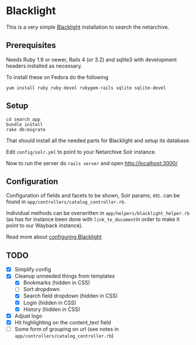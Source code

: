 # Blacklight

This is a very simple [Blacklight](http://projectblacklight.org/) installation to search the netarchive.

## Prerequisites
Needs Ruby 1.9 or newer, Rails 4 (or 3.2) and sqlite3 with development headers installed as necessary.

To install these on Fedora do the following

`yum install ruby ruby-devel rubygem-rails sqlite sqlite-devel`

## Setup
```
cd search_app
bundle install
rake db:migrate
```

That should install all the needed parts for Blacklight and setup its database.

Edit `config/solr.yml` to point to your Netarchive Solr instance.

Now to run the server do `rails server` and open [http://localhost:3000/](http://localhost:3000/)

## Configuration
Configuration of fields and facets to be shown, Solr params, etc. can be found in `app/controllers/catalog_controller.rb`.

Individual methods can be overwritten in `app/helpers/blacklight_helper.rb` (as has for instance been done with `link_to_document`in order to make it point to our Wayback instance).

Read more about [configuring Blacklight](https://github.com/projectblacklight/blacklight/wiki/Blacklight-configuration)

## TODO
- [x] Simplify config
- [x] Cleanup unneeded things from templates
  - [x] Bookmarks (hidden in CSS)
  - [ ] Sort dropdown
  - [x] Search field dropdown (hidden in CSS)
  - [x] Login (hidden in CSS)
  - [x] History (hidden in CSS)
- [x] Adjust logo
- [x] Hit highlighting on the content_text field
- [ ] Some form of grouping on url (see notes in `app/controllers/catalog_controller.rb`)
